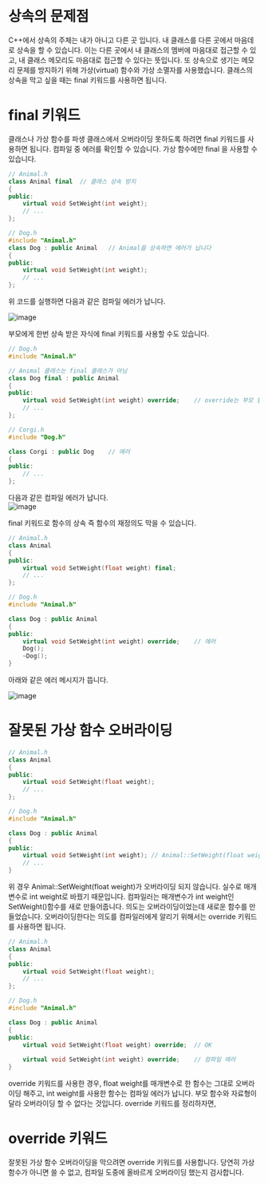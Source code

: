 # 상속의 문제점

C++에서 상속의 주체는 내가 아니고 다른 곳 입니다.
내 클래스를 다른 곳에서 마음데로 상속을 할 수 있습니다.
이는 다른 곳에서 내 클래스의 멤버에 마음대로 접근할 수 있고,
내 클래스 메모리도 마음대로 접근할 수 있다는 뜻입니다.
또 상속으로 생기는 메모리 문제를 방지하기 위해 가상(virtual) 함수와 가상 소멸자를 사용했습니다.
클래스의 상속을 막고 싶을 때는 final 키워드를 사용하면 됩니다. 

# final 키워드
클래스나 가상 함수를 파생 클래스에서 오버라이딩 못하도록 하려면 final 키워드를 사용하면 됩니다.
컴파일 중 에러를 확인할 수 있습니다.
가상 함수에만 final 을 사용할 수 있습니다.

```c++
// Animal.h
class Animal final  // 클래스 상속 방지
{
public:
    virtual void SetWeight(int weight);
    // ...
};

// Dog.h
#include "Animal.h"
class Dog : public Animal   // Animal을 상속하면 에러가 납니다
{
public:
    virtual void SetWeight(int weight);
    // ...
};
```

위 코드를 실행하면 다음과 같은 컴파일 에러가 납니다.   

![image](https://user-images.githubusercontent.com/22488593/183009990-62f335a2-2f73-4d36-8238-cf53590e16a2.png)   

부모에게 한번 상속 받은 자식에 final 키워드를 사용할 수도 있습니다.

```c++
// Dog.h
#include "Animal.h"

// Animal 클래스는 final 클래스가 아님
class Dog final : public Animal
{
public:
    virtual void SetWeight(int weight) override;    // override는 부모 함수를 오버라이딩 한다는 키워드
    // ...
};

// Corgi.h
#include "Dog.h"

class Corgi : public Dog    // 에러
{
public:
    // ... 
};
```
다음과 같은 컴파일 에러가 납니다.   
![image](https://user-images.githubusercontent.com/22488593/183011696-350f7ed6-03de-4f99-8dc1-f1f5c3ffdc15.png)

final 키워드로 함수의 상속 즉 함수의 재정의도 막을 수 있습니다. 
```c++
// Animal.h
class Animal
{
public:
    virtual void SetWeight(float weight) final;
    // ...
};

// Dog.h
#include "Animal.h"

class Dog : public Animal
{
public:
    virtual void SetWeight(int weight) override;    // 에러 
    Dog();
    ~Dog();
}
```

아래와 같은 에러 메시지가 뜹니다.

![image](https://user-images.githubusercontent.com/22488593/183011516-d256df57-01fb-4185-ba92-7a83f0c600d7.png)

# 잘못된 가상 함수 오버라이딩

```c++
// Animal.h
class Animal
{
public:
    virtual void SetWeight(float weight);
    // ...
};

// Dog.h
#include "Animal.h"

class Dog : public Animal
{
public:
    virtual void SetWeight(int weight); // Animal::SetWeight(float weight)를 오버라이딩 하지 않음
    // ... 
}
```

위 경우 Animal::SetWeight(float weight)가 오버라이딩 되지 않습니다.
실수로 매개변수로 int weight로 바꿨기 때문입니다.
컴파일러는 매개변수가 int weight인 SetWeight()함수를 새로 만들어줍니다.
의도는 오버라이딩이었는데 새로운 함수를 만들었습니다.
오버라이딩한다는 의도를 컴파일러에게 알리기 위해서는 override 키워드를 사용하면 됩니다.

```c++
// Animal.h
class Animal
{
public:
    virtual void SetWeight(float weight);
    // ...
};

// Dog.h
#include "Animal.h"

class Dog : public Animal
{
public:
    virtual void SetWeight(float weight) override;  // OK
    
    virtual void SetWeight(int weight) override;    // 컴파일 에러
}
```

override 키워드를 사용한 경우, float weight를 매개변수로 한 함수는 그대로 오버라이딩 해주고,
int weight를 사용한 함수는 컴파일 에러가 납니다.
부모 함수와 자료형이 달라 오버라이딩 할 수 없다는 것입니다.
override 키워드를 정리하자면,   

# override 키워드
잘못된 가상 함수 오버라이딩을 막으려면 override 키워드를 사용합니다.
당연히 가상 함수가 아니면 쓸 수 없고, 컴파일 도중에 올바르게 오버라이딩 했는지 검사합니다.   
